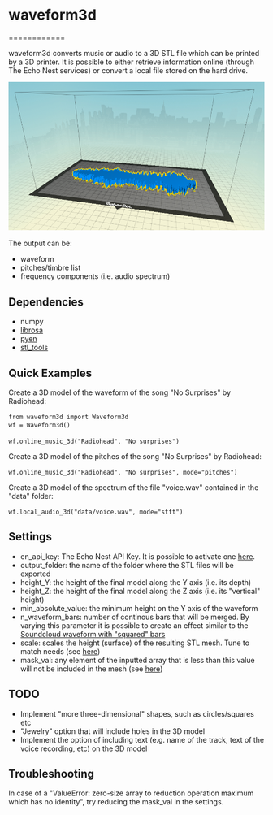 # waveform3d

============

waveform3d converts music or audio to a 3D STL file which can be printed by a 3D printer.
It is possible to either retrieve information online (through The Echo Nest services) or convert a local file stored on the hard drive.

![3D Waveform](3D_waveform.png?raw=true "Radiohead - No Surprises")

The output can be:
  - waveform
  - pitches/timbre list
  - frequency components (i.e. audio spectrum)

## Dependencies

  - numpy
  - [librosa](https://github.com/bmcfee/librosa/)
  - [pyen](https://github.com/plamere/pyen/)
  - [stl_tools](https://github.com/thearn/stl_tools/)

## Quick Examples

Create a 3D model of the waveform of the song "No Surprises" by Radiohead:

	from waveform3d import Waveform3d
	wf = Waveform3d()

	wf.online_music_3d("Radiohead", "No surprises")

Create a 3D model of the pitches of the song "No Surprises" by Radiohead:

	wf.online_music_3d("Radiohead", "No surprises", mode="pitches")

Create a 3D model of the spectrum of the file "voice.wav" contained in the "data" folder:

	wf.local_audio_3d("data/voice.wav", mode="stft")


## Settings

  - en_api_key: The Echo Nest API Key. It is possible to activate one [here](https://developer.echonest.com/account/register "Create an Echo Nest account").
  - output_folder: the name of the folder where the STL files will be exported
  - height_Y: the height of the final model along the Y axis (i.e. its depth)
  - height_Z: the height of the final model along the Z axis (i.e. its "vertical" height)
  - min_absolute_value: the minimum height on the Y axis of the waveform
  - n_waveform_bars: number of continous bars that will be merged. By varying this parameter it is possible to create an effect similar to the [Soundcloud waveform with "squared" bars](https://developers.soundcloud.com/assets/posts/waveform_rendering_blurred-e5dfdb680b95ea92d89611c513691d94.png)
  - scale: scales the height (surface)  of the resulting STL mesh. Tune to match needs (see [here](https://github.com/thearn/stl_tools))
  - mask_val: any element of the inputted array that is less than this value will not be included in the mesh (see [here](https://github.com/thearn/stl_tools))

## TODO

  - Implement "more three-dimensional" shapes, such as circles/squares etc
  - "Jewelry" option that will include holes in the 3D model
  - Implement the option of including text (e.g. name of the track, text of the voice recording, etc) on the 3D model

## Troubleshooting

In case of a "ValueError: zero-size array to reduction operation maximum which has no identity", try reducing the mask_val in the settings.